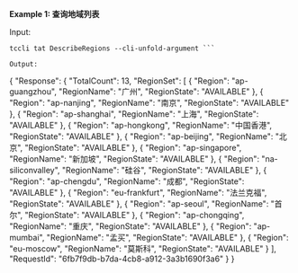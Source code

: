 **Example 1: 查询地域列表**



Input: 

```
tccli tat DescribeRegions --cli-unfold-argument ```

Output: 
```
{
    "Response": {
        "TotalCount": 13,
        "RegionSet": [
            {
                "Region": "ap-guangzhou",
                "RegionName": "广州",
                "RegionState": "AVAILABLE"
            },
            {
                "Region": "ap-nanjing",
                "RegionName": "南京",
                "RegionState": "AVAILABLE"
            },
            {
                "Region": "ap-shanghai",
                "RegionName": "上海",
                "RegionState": "AVAILABLE"
            },
            {
                "Region": "ap-hongkong",
                "RegionName": "中国香港",
                "RegionState": "AVAILABLE"
            },
            {
                "Region": "ap-beijing",
                "RegionName": "北京",
                "RegionState": "AVAILABLE"
            },
            {
                "Region": "ap-singapore",
                "RegionName": "新加坡",
                "RegionState": "AVAILABLE"
            },
            {
                "Region": "na-siliconvalley",
                "RegionName": "硅谷",
                "RegionState": "AVAILABLE"
            },
            {
                "Region": "ap-chengdu",
                "RegionName": "成都",
                "RegionState": "AVAILABLE"
            },
            {
                "Region": "eu-frankfurt",
                "RegionName": "法兰克福",
                "RegionState": "AVAILABLE"
            },
            {
                "Region": "ap-seoul",
                "RegionName": "首尔",
                "RegionState": "AVAILABLE"
            },
            {
                "Region": "ap-chongqing",
                "RegionName": "重庆",
                "RegionState": "AVAILABLE"
            },
            {
                "Region": "ap-mumbai",
                "RegionName": "孟买",
                "RegionState": "AVAILABLE"
            },
            {
                "Region": "eu-moscow",
                "RegionName": "莫斯科",
                "RegionState": "AVAILABLE"
            }
        ],
        "RequestId": "6fb7f9db-b7da-4cb8-a912-3a3b1690f3a6"
    }
}
```

